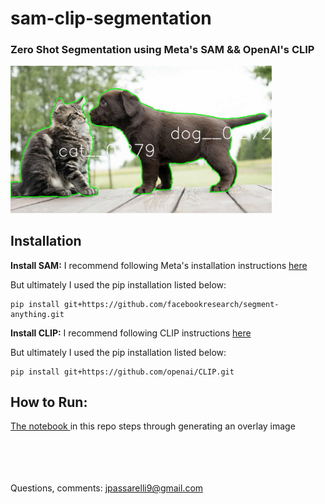 # sam-clip-segmentation

<h3> Zero Shot Segmentation using Meta's SAM && OpenAI's CLIP</h3>

<img src="overlays/test_dog_cat.jpg?raw=true" width="83%" height="83%" />


## Installation

**Install SAM:**
I recommend following Meta's installation instructions <a href="https://github.com/facebookresearch/segment-anything/">here</a>

But ultimately I used the pip installation listed below:
``` 
pip install git+https://github.com/facebookresearch/segment-anything.git
```

**Install CLIP:**
I recommend following CLIP instructions <a href="https://github.com/openai/CLIP">here</a>

But ultimately I used the pip installation listed below:
``` 
pip install git+https://github.com/openai/CLIP.git
```

## How to Run:
 <a href="https://github.com/jvpassarelli/sam-clip-segmentation/blob/main/ZeroShotSegmentAnything.ipynb">The notebook </a>in this repo steps through generating an overlay image

<br></br><br></br>
Questions, comments: jpassarelli9@gmail.com



